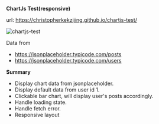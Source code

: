 
**ChartJs Test(responsive)**

url: https://christopherkekzijing.github.io/chartjs-test/

![chartjs-test](https://user-images.githubusercontent.com/64301114/132092171-6774b945-9fcb-4798-b169-c0847f2b30e2.jpg)

Data from 
* https://jsonplaceholder.typicode.com/posts
* https://jsonplaceholder.typicode.com/users

**Summary**
 * Display chart data from jsonplaceholder.
 * Display default data from user id 1.  
 * Clickable bar chart, will display user's posts accordingly.
 * Handle loading state.
 * Handle fetch error.
 * Responsive layout
